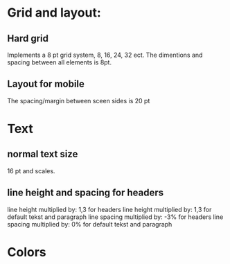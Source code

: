 # Grid and layout:

## Hard grid
Implements a 8 pt grid system, 8, 16, 24, 32 ect.
The dimentions and spacing between all elements is 8pt.

## Layout for mobile
The spacing/margin between sceen sides is 20 pt

# Text

## normal text size
16 pt and scales.

## line height and spacing for headers
line height multiplied by: 1,3  for headers
line height multiplied by: 1,3  for default tekst and paragraph
line spacing multiplied by: -3% for headers
line spacing multiplied by: 0%  for default tekst and paragraph

# Colors
